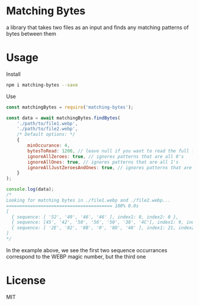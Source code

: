 ﻿# Matching Bytes
a library that takes two files as an input and finds any matching patterns of bytes between them 

# Usage

Install

```bash
npm i matching-bytes --save
```

Use

```javascript
const matchingBytes = require('matching-bytes');

const data = await matchingBytes.findBytes(
    './path/to/file1.webp',
    './path/to/file2.webp',
    /* Default options: */
    {
        minOccurance: 4,
        bytesToRead: 1200, // leave null if you want to read the full file
        ignoreAllZeroes: true, // ignores patterns that are all 0's
        ignoreAllOnes: true, // ignores patterns that are all 1's
        ignoreAllJustZeroesAndOnes: true, // ignores patterns that are only 1's and 0's
    }
);

console.log(data);
/*
Looking for matching bytes in ./file1.webp and ./file2.webp...
======================================== 100% 0.0s
[
  { sequence: [ '52', '49', '46', '46' ], index1: 0, index2: 0 },
  { sequence: [45', '42', '50', '56', '50', '38', '4C'], index1: 9, index2: 9 },
  { sequence: [ '2E', '82', '8B', '0', '8D', '48' ], index1: 21, index2: 21 }
]
*/
```

In the example above, we see the first two sequence occurrances correspond to the WEBP magic number, but the third one 

# License
MIT